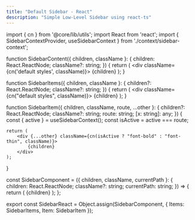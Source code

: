 ```yaml
---
title: "Default Sidebar - React"
description: "Simple Low-Level Sidebar using react-ts"
---
```

import { cn } from '@core/lib/utils';
import React from 'react';
import { SidebarContextProvider, useSidebarContext } from './context/sidebar-context';

function SidebarContent({
    children,
    className
}: {
    children: React.ReactNode;
    className?: string;
}) {
    return (
        <div className={cn('default styles', className)}>
            {children}
        </div>
    );
}

function SidebarItems({
    children,
    className
}: {
    children?: React.ReactNode;
    className?: string;
}) {
    return (
        <div className={cn("default styles", className)}>
            {children}
        </div>
    );
}

function SidebarItem({
    children,
    className,
    route,
    ...other
}: {
    children?: React.ReactNode;
    className?: string;
    route: string;
    [x: string]: any;
}) {
    const { active } = useSidebarContext();
    const isActive = active === route;

    return (
        <div {...other} className={cn(isActive ? "font-bold" : "font-thin", className)}>
            {children}
        </div>
    );
}

const SidebarComponent = ({
    children,
    className,
    currentPath
}: {
    children: React.ReactNode;
    className?: string;
    currentPath: string;
}) => {
    return (
        <SidebarContextProvider currentPath={currentPath}>
            <SidebarContent className={className}>
                {children}
            </SidebarContent>
        </SidebarContextProvider>
    );
};

export const SidebarReact = Object.assign(SidebarComponent, {
    Items: SidebarItems,
    Item: SidebarItem
});